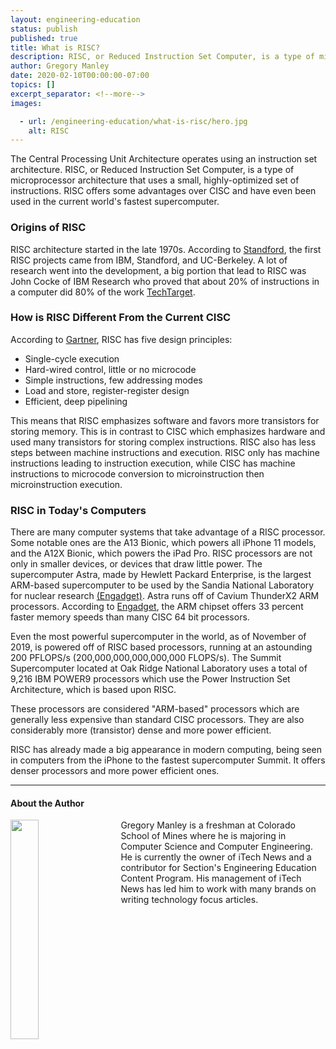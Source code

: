 ```yaml
---
layout: engineering-education
status: publish
published: true
title: What is RISC?
description: RISC, or Reduced Instruction Set Computer, is a type of microprocessor architecture that uses a small, highly-optimized set of instructions.
author: Gregory Manley
date: 2020-02-10T00:00:00-07:00
topics: []
excerpt_separator: <!--more-->
images:

  - url: /engineering-education/what-is-risc/hero.jpg
    alt: RISC
---
```

The Central Processing Unit Architecture operates using an instruction set architecture. RISC, or Reduced Instruction Set Computer, is a type of microprocessor architecture that uses a small, highly-optimized set of instructions. RISC offers some advantages over CISC and have even been used in the current world's fastest supercomputer.
<!--more-->

### Origins of RISC
RISC architecture started in the late 1970s. According to [Standford](https://cs.stanford.edu/people/eroberts/courses/soco/projects/risc/whatis/index.html), the first RISC projects came from IBM, Standford, and UC-Berkeley. A lot of research went into the development, a big portion that lead to RISC was John Cocke of IBM Research who proved that about 20% of instructions in a computer did 80% of the work [TechTarget](https://search400.techtarget.com/definition/RISC).

### How is RISC Different From the Current CISC
According to [Gartner](https://www.gartner.com/en/information-technology/glossary/risc-reduced-instruction-set-computer), RISC has five design principles:

  - Single-cycle execution
  - Hard-wired control, little or no microcode
  - Simple instructions, few addressing modes
  - Load and store, register-register design
  - Efficient, deep pipelining

This means that RISC emphasizes software and favors more transistors for storing memory. This is in contrast to CISC which emphasizes hardware and used many transistors for storing complex instructions. RISC also has less steps between machine instructions and execution. RISC only has machine instructions leading to instruction execution, while CISC has machine instructions to microcode conversion to microinstruction then microinstruction execution.

### RISC in Today's Computers
There are many computer systems that take advantage of a RISC processor. Some notable ones are the A13 Bionic, which powers all iPhone 11 models, and the A12X Bionic, which powers the iPad Pro. RISC processors are not only in smaller devices, or devices that draw little power. The supercomputer Astra, made by Hewlett Packard Enterprise, is the largest ARM-based supercomputer to be used by the Sandia National Laboratory for nuclear research [(Engadget)](https://www.engadget.com/2018/06/18/astra-arm-supercomputer/). Astra runs off of Cavium ThunderX2 ARM processors. According to [Engadget](https://www.engadget.com/2018/06/18/astra-arm-supercomputer/), the ARM chipset offers 33 percent faster memory speeds than many CISC 64 bit processors.

Even the most powerful supercomputer in the world, as of November of 2019, is powered off of RISC based processors, running at an astounding 200 PFLOPS/s (200,000,000,000,000,000 FLOPS/s). The Summit Supercomputer located at Oak Ridge National Laboratory uses a total of 9,216 IBM POWER9 processors which use the Power Instruction Set Architecture, which is based upon RISC.

These processors are considered "ARM-based" processors which are generally less expensive than standard CISC processors. They are also considerably more (transistor) dense and more power efficient.

RISC has already made a big appearance in modern computing, being seen in computers from the iPhone to the fastest supercomputer Summit. It offers denser processors and more power efficient ones.

---

#### About the Author
<img style="float: left; padding-right: 5%; margin-bottom: 10px; width:30%;" src="/assets/images/education/authors/gregory-manley.jpg">Gregory Manley is a freshman at Colorado School of Mines where he is majoring in Computer Science and Computer Engineering. He is currently the owner of iTech News and a contributor for Section's Engineering Education Content Program. His management of iTech News has led him to work with many brands on writing technology focus articles.
